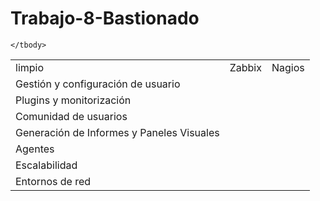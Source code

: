 # Trabajo-8-Bastionado
<table>
	<tbody>
		<tr>
			<td>limpio
</td>
			<td>Zabbix</td>
			<td>Nagios</td>
		</tr>
		<tr>
			<td>Gestión y configuración de usuario</td>
			<td></td>
			<td></td>
		</tr>
		<tr>
			<td>Plugins y monitorización</td>
			<td></td>
			<td></td>
		</tr>
		<tr>
			<td> Comunidad de usuarios</td>
			<td></td>
			<td></td>
		</tr>
		<tr>
			<td>Generación de Informes y Paneles Visuales</td>
			<td></td>
			<td></td>
		</tr>
		<tr>
			<td>Agentes</td>
			<td></td>
			<td></td>
		</tr>
		<tr>
			<td>Escalabilidad</td>
			<td></td>
			<td></td>
		</tr>
		<tr>
			<td>Entornos de red</td>
			<td></td>
			<td></td>
		</tr>
		
	</tbody>
</table>
